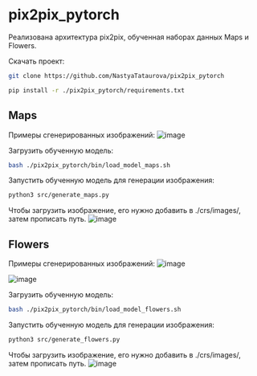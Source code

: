 # pix2pix_pytorch
Реализована архитектура pix2pix, обученная наборах данных Maps и Flowers.

Скачать проект:
```bash
git clone https://github.com/NastyaTataurova/pix2pix_pytorch
```
```bash
pip install -r ./pix2pix_pytorch/requirements.txt
```
## Maps
Примеры сгенерированных изображений:
![image](https://user-images.githubusercontent.com/49210968/123641026-75b5b200-d82a-11eb-8863-cd958276c591.png)

Загрузить обученную модель:
```bash
bash ./pix2pix_pytorch/bin/load_model_maps.sh
```
Запустить обученную модель для генерации изображения:
```bash
python3 src/generate_maps.py
```
Чтобы загрузить изображение, его нужно добавить в ./crs/images/, затем прописать путь.
![image](https://user-images.githubusercontent.com/49210968/123647427-bca6a600-d830-11eb-8a11-1e7d8802aa52.png)

## Flowers
Примеры сгенерированных изображений:
![image](https://user-images.githubusercontent.com/49210968/123640905-4e5ee500-d82a-11eb-9e71-11ca867c40bc.png)

![image](https://user-images.githubusercontent.com/49210968/123641070-8403ce00-d82a-11eb-8101-3b47f7a0259e.png)

Загрузить обученную модель:
```bash
bash ./pix2pix_pytorch/bin/load_model_flowers.sh
```
Запустить обученную модель для генерации изображения:
```bash
python3 src/generate_flowers.py
```
Чтобы загрузить изображение, его нужно добавить в ./crs/images/, затем прописать путь.
![image](https://user-images.githubusercontent.com/49210968/123648030-4787a080-d831-11eb-93ce-47789ac769f3.png)
